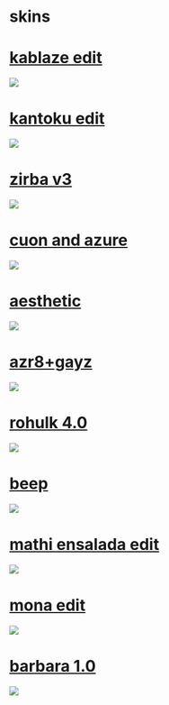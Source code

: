 # skins

# [kablaze edit](http://www.mediafire.com/file/wszvddvim9qrzez/kablaze+edit.osk/file)
![](https://osu.ppy.sh/ss/15594314/0c62)


# [kantoku edit](http://www.mediafire.com/file/uuoyzw82kr0fsnb/kantoku+edit.osk/file)
![](https://osu.ppy.sh/ss/15594325/b81f)


# [zirba v3](http://www.mediafire.com/file/079tpy0u65usaek/zirba+v3.osk/file)
![](https://osu.ppy.sh/ss/15594329/542d)


# [cuon and azure](http://www.mediafire.com/file/u3bsooqck3y2a5a/cuon+and+azure.osk/file)
![](https://osu.ppy.sh/ss/15594342/1f25)


# [aesthetic](http://www.mediafire.com/file/a9kzr1aoaqq22vf/aesthethic.osk/file)
![](https://osu.ppy.sh/ss/15594346/0904)


# [azr8+gayz](http://www.mediafire.com/file/rok20sxcqv0gq9w/azr8+gayz.osk/file)
![](https://osu.ppy.sh/ss/15594349/3f6c)


# [rohulk 4.0](http://www.mediafire.com/file/0ex3tlzm6lj5gme/rohulk+4.0.osk/file)
![](https://osu.ppy.sh/ss/15594358/e77f)


# [beep](http://www.mediafire.com/file/98nseknea1lyzw0/beep.osk/file)
![](https://osu.ppy.sh/ss/15594364/37aa)


# [mathi ensalada edit](http://www.mediafire.com/file/m1mdry8qcxpsjtu/mathi+ensalada+edit.osk/file)
![](https://osu.ppy.sh/ss/15600258/a66c)

# [mona edit](http://www.mediafire.com/file/oayjm1uayg10jcx/mona_flushed_%253BO.osk/file)
![](https://osu.ppy.sh/ss/15746488/04fd)

# [barbara 1.0](http://www.mediafire.com/file/i7xrvic52qecnx2/-_%2521_%252B_barbara_1.0.osk/file)
![](https://osu.ppy.sh/ss/15759697/1325)
